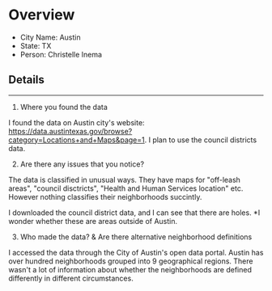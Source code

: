 # Overview

* City Name: Austin
* State: TX
* Person: Christelle Inema

## Details

---

1. Where you found the data

I found the data on Austin city's website: https://data.austintexas.gov/browse?category=Locations+and+Maps&page=1. I plan to use the council districts data. 


2. Are there any issues that you notice?

The data is classified in unusual ways. They have maps for "off-leash areas", "council disctricts", "Health and Human Services location" etc. However nothing classifies their neighborhoods succintly. 

I downloaded the council district data, and I can see that there are holes. *I wonder whether these are areas outside of Austin. 

3. Who made the data?  & Are there alternative neighborhood definitions 

I accessed the data through the City of Austin's open data portal. Austin has over hundred neighborhoods grouped into 9 geographical regions. There wasn't a lot of information about whether the neighborhoods are defined differently in different circumstances. 


